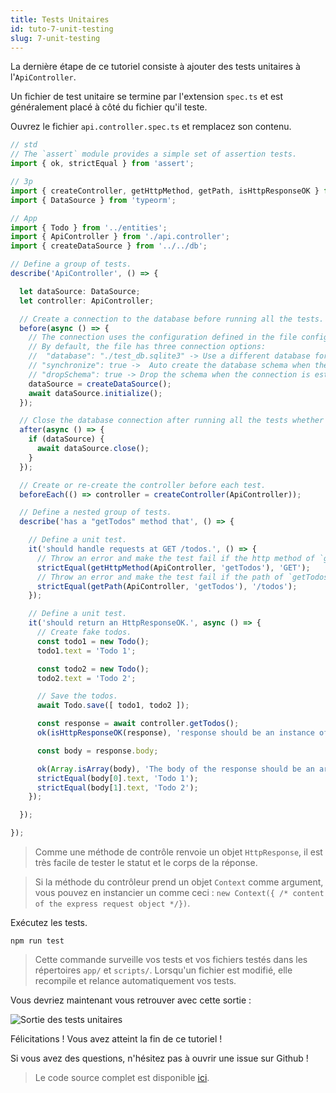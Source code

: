 ```yaml
---
title: Tests Unitaires
id: tuto-7-unit-testing
slug: 7-unit-testing
---
```


La dernière étape de ce tutoriel consiste à ajouter des tests unitaires à l'`ApiController`.

Un fichier de test unitaire se termine par l'extension `spec.ts` et est généralement placé à côté du fichier qu'il teste.

Ouvrez le fichier `api.controller.spec.ts` et remplacez son contenu.

```typescript
// std
// The `assert` module provides a simple set of assertion tests.
import { ok, strictEqual } from 'assert';

// 3p
import { createController, getHttpMethod, getPath, isHttpResponseOK } from '@foal/core';
import { DataSource } from 'typeorm';

// App
import { Todo } from '../entities';
import { ApiController } from './api.controller';
import { createDataSource } from '../../db';

// Define a group of tests.
describe('ApiController', () => {

  let dataSource: DataSource;
  let controller: ApiController;

  // Create a connection to the database before running all the tests.
  before(async () => {
    // The connection uses the configuration defined in the file config/test.json.
    // By default, the file has three connection options:
    //  "database": "./test_db.sqlite3" -> Use a different database for running the tests.
    // "synchronize": true ->  Auto create the database schema when the connection is established.
    // "dropSchema": true -> Drop the schema when the connection is established (empty the database).
    dataSource = createDataSource();
    await dataSource.initialize();
  });

  // Close the database connection after running all the tests whether they succeed or failed.
  after(async () => {
    if (dataSource) {
      await dataSource.close();
    }
  });

  // Create or re-create the controller before each test.
  beforeEach(() => controller = createController(ApiController));

  // Define a nested group of tests.
  describe('has a "getTodos" method that', () => {

    // Define a unit test.
    it('should handle requests at GET /todos.', () => {
      // Throw an error and make the test fail if the http method of `getTodos` is not GET.
      strictEqual(getHttpMethod(ApiController, 'getTodos'), 'GET');
      // Throw an error and make the test fail if the path of `getTodos` is not /todos.
      strictEqual(getPath(ApiController, 'getTodos'), '/todos');
    });

    // Define a unit test.
    it('should return an HttpResponseOK.', async () => {
      // Create fake todos.
      const todo1 = new Todo();
      todo1.text = 'Todo 1';

      const todo2 = new Todo();
      todo2.text = 'Todo 2';

      // Save the todos.
      await Todo.save([ todo1, todo2 ]);

      const response = await controller.getTodos();
      ok(isHttpResponseOK(response), 'response should be an instance of HttpResponseOK.');

      const body = response.body;

      ok(Array.isArray(body), 'The body of the response should be an array.');
      strictEqual(body[0].text, 'Todo 1');
      strictEqual(body[1].text, 'Todo 2');
    });

  });

});

```

> Comme une méthode de contrôle renvoie un objet `HttpResponse`, il est très facile de tester le statut et le corps de la réponse.


> Si la méthode du contrôleur prend un objet `Context` comme argument, vous pouvez en instancier un comme ceci : `new Context({ /* content of the express request object */})`.

Exécutez les tests.

```
npm run test
```

> Cette commande surveille vos tests et vos fichiers testés dans les répertoires `app/` et `scripts/`. Lorsqu'un fichier est modifié, elle recompile et relance automatiquement vos tests.

Vous devriez maintenant vous retrouver avec cette sortie :

![Sortie des tests unitaires](./unit-tests-output.png)

Félicitations ! Vous avez atteint la fin de ce tutoriel !

Si vous avez des questions, n'hésitez pas à ouvrir une issue sur Github !

> Le code source complet est disponible [ici](https://foalts.org/simple-todo-list-source-code-v2.zip).